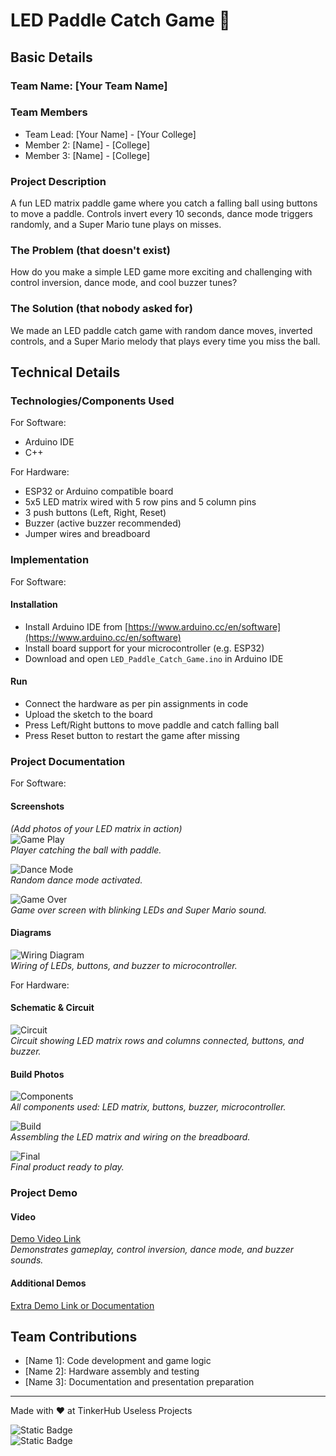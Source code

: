 # LED Paddle Catch Game 🎯

## Basic Details
### Team Name: [Your Team Name]

### Team Members
- Team Lead: [Your Name] - [Your College]
- Member 2: [Name] - [College]
- Member 3: [Name] - [College]

### Project Description  
A fun LED matrix paddle game where you catch a falling ball using buttons to move a paddle. Controls invert every 10 seconds, dance mode triggers randomly, and a Super Mario tune plays on misses.

### The Problem (that doesn't exist)  
How do you make a simple LED game more exciting and challenging with control inversion, dance mode, and cool buzzer tunes?

### The Solution (that nobody asked for)  
We made an LED paddle catch game with random dance moves, inverted controls, and a Super Mario melody that plays every time you miss the ball.

## Technical Details
### Technologies/Components Used

For Software:  
- Arduino IDE  
- C++  

For Hardware:  
- ESP32 or Arduino compatible board  
- 5x5 LED matrix wired with 5 row pins and 5 column pins  
- 3 push buttons (Left, Right, Reset)  
- Buzzer (active buzzer recommended)  
- Jumper wires and breadboard  

### Implementation

For Software:

#### Installation  
- Install Arduino IDE from [https://www.arduino.cc/en/software](https://www.arduino.cc/en/software)  
- Install board support for your microcontroller (e.g. ESP32)  
- Download and open `LED_Paddle_Catch_Game.ino` in Arduino IDE  

#### Run  
- Connect the hardware as per pin assignments in code  
- Upload the sketch to the board  
- Press Left/Right buttons to move paddle and catch falling ball  
- Press Reset button to restart the game after missing  

### Project Documentation

For Software:

#### Screenshots  
*(Add photos of your LED matrix in action)*  
![Game Play](screenshot1.png)  
*Player catching the ball with paddle.*

![Dance Mode](screenshot2.png)  
*Random dance mode activated.*

![Game Over](screenshot3.png)  
*Game over screen with blinking LEDs and Super Mario sound.*

#### Diagrams  
![Wiring Diagram](wiring_diagram.png)  
*Wiring of LEDs, buttons, and buzzer to microcontroller.*

For Hardware:

#### Schematic & Circuit  
![Circuit](circuit_diagram.png)  
*Circuit showing LED matrix rows and columns connected, buttons, and buzzer.*

#### Build Photos  
![Components](components.jpg)  
*All components used: LED matrix, buttons, buzzer, microcontroller.*

![Build](build_process.jpg)  
*Assembling the LED matrix and wiring on the breadboard.*

![Final](final_build.jpg)  
*Final product ready to play.*

### Project Demo

#### Video  
[Demo Video Link](https://youtu.be/your-video-link)  
*Demonstrates gameplay, control inversion, dance mode, and buzzer sounds.*

#### Additional Demos  
[Extra Demo Link or Documentation](https://github.com/yourrepo/extra-materials)

## Team Contributions  
- [Name 1]: Code development and game logic  
- [Name 2]: Hardware assembly and testing  
- [Name 3]: Documentation and presentation preparation

---

Made with ❤️ at TinkerHub Useless Projects 

![Static Badge](https://img.shields.io/badge/TinkerHub-24?color=%23000000&link=https%3A%2F%2Fwww.tinkerhub.org%2F)  
![Static Badge](https://img.shields.io/badge/UselessProjects--25-25?link=https%3A%2F%2Fwww.tinkerhub.org%2Fevents%2FQ2Q1TQKX6Q%2FUseless%2520Projects)  
